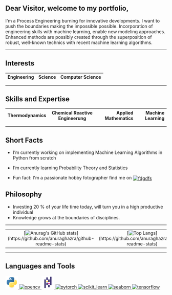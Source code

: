 ## Dear Visitor, welcome to my portfolio,

I'm a Process Engineering burning for innovative developments. I want to push the boundaries making the impossible possible. Incorporation of  engineering skills with machine learning, enable new modeling approaches. Enhanced methods are possibly created through the superposition of robust, well-known technics with recent machine learning algorithms.

---

## Interests

|Engineering | Science | Computer Science|
| ------------- |:-------------:| -----:|
---

## Skills and Expertise
|Thermodynamics | Chemical Reactive Engineerung  | Applied Mathematics | Machine Learning |
| ------------- |:-------------:| -----:|-----:|
---

## Short Facts
- I’m currently working on implementing Machine Learning Algorithms in Python from scratch
- I’m currently learning Probability Theory and Statistics 

- <p align="left"> Fun fact: I'm a passionate hobby fotographer find me on <a href="https://instagram.com/pixel.optima" target="blank"><img align="center" src="https://raw.githubusercontent.com/rahuldkjain/github-profile-readme-generator/master/src/images/icons/Social/instagram.svg" alt="fdgdfs" height="30" width="40" /></a>
</p>

## Philosophy
- Investing 20 % of your life time today, will turn you in a high productive individual 
- Knowledge grows at the boundaries of disciplines.


---

| | |
| :--: | :--: | 
|[![Anurag's GitHub stats](https://github-readme-stats.vercel.app/api?username=hohmlearning&show_icons=true&theme=merko&align="middle")](https://github.com/anuraghazra/github-readme-stats) | [![Top Langs](https://github-readme-stats.vercel.app/api/top-langs/?username=hohmlearning&layout=compact&show_icons=true&theme=radical&align="middle")](https://github.com/anuraghazra/github-readme-stats)|

---

## Languages and Tools
<p align="left"> <a href="https://www.python.org" target="_blank" rel="noreferrer"> <img src="https://raw.githubusercontent.com/devicons/devicon/master/icons/python/python-original.svg" alt="python" width="40" height="40"/> </a><a href="https://opencv.org/" target="_blank" rel="noreferrer"> <img src="https://www.vectorlogo.zone/logos/opencv/opencv-icon.svg" alt="opencv" width="40" height="40"/> </a> <a href="https://pandas.pydata.org/" target="_blank" rel="noreferrer"> <img src="https://raw.githubusercontent.com/devicons/devicon/2ae2a900d2f041da66e950e4d48052658d850630/icons/pandas/pandas-original.svg" alt="pandas" width="40" height="40"/> </a>  <a href="https://pytorch.org/" target="_blank" rel="noreferrer"> <img src="https://www.vectorlogo.zone/logos/pytorch/pytorch-icon.svg" alt="pytorch" width="40" height="40"/> </a> <a href="https://scikit-learn.org/" target="_blank" rel="noreferrer"> <img src="https://upload.wikimedia.org/wikipedia/commons/0/05/Scikit_learn_logo_small.svg" alt="scikit_learn" width="40" height="40"/> </a> <a href="https://seaborn.pydata.org/" target="_blank" rel="noreferrer"> <img src="https://seaborn.pydata.org/_images/logo-mark-lightbg.svg" alt="seaborn" width="40" height="40"/> </a> <a href="https://www.tensorflow.org" target="_blank" rel="noreferrer"> <img src="https://www.vectorlogo.zone/logos/tensorflow/tensorflow-icon.svg" alt="tensorflow" width="40" height="40"/> </a> </p>

